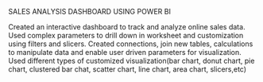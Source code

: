 SALES ANALYSIS DASHBOARD USING POWER BI

Created an interactive dashboard to track and analyze online sales data.
Used complex parameters to drill down in worksheet and customization using filters and slicers.
Created connections, join new tables, calculations to manipulate data and enable user driven parameters for visualization.
Used different types of customized visualization(bar chart, donut chart, pie chart, clustered bar chat, scatter chart, line chart, area chart, slicers,etc)
